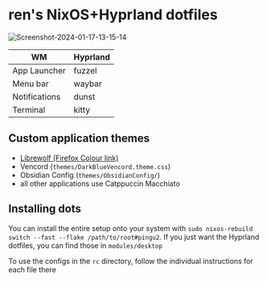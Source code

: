 # ren's NixOS+Hyprland dotfiles

![Screenshot-2024-01-17-13-15-14](https://redpengu.in/assets/images/nixdots.png)

|WM|Hyprland|
|---|-----|
|App Launcher|fuzzel|
|Menu bar|waybar|
|Notifications|dunst|
|Terminal|kitty|

## Custom application themes

- [Librewolf (Firefox Colour link)](https://color.firefox.com/?theme=XQAAAAI5AQAAAAAAAABBKYhm849SCia3ftKEGccwS-xMDPr07qaHbYNzVWm9pdZWuSbUxoTOwv_PHaC7hs1paoxg9q2vdsZDln5DctMZmmL1UI1JbR4fWnRJS8bfXxdFI48Kct99Z2HeyLd4RKyMcqENeGj7h1bTVwywo7YctWkf0QG_by_q8A-fl6feqavHyJYnLkzilrKgKzMKf9sEkID6FBfsZ8XoItKsGlTc3EkRAUiRMj3DMHCo3kmkmI_BoStBv1TXG1x6g_8KQ4AA)
- Vencord (`themes/DarkBlueVencord.theme.css`)
- Obsidian Config (`themes/ObsidianConfig/`)
- all other applications use Catppuccin Macchiato

## Installing dots

You can install the entire setup onto your system with `sudo nixos-rebuild switch --fast --flake /path/to/root#pingu2`. If you just want the Hyprland dotfiles, you can find those in `modules/desktop`

To use the configs in the `rc` directory, follow the individual instructions for each file there
